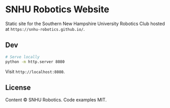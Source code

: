 # SNHU Robotics Website

Static site for the Southern New Hampshire University Robotics Club hosted at `https://snhu-robotics.github.io/`.

## Dev

```bash
# Serve locally
python -m http.server 8080
```
Visit `http://localhost:8080`.

## License
Content © SNHU Robotics. Code examples MIT.
